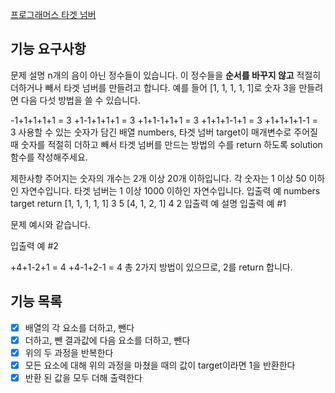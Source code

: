 [프로그래머스 타겟 넘버](https://school.programmers.co.kr/learn/courses/30/lessons/43165)

## 기능 요구사항

문제 설명
n개의 음이 아닌 정수들이 있습니다. 이 정수들을 **순서를 바꾸지 않고** 적절히 더하거나 빼서 타겟 넘버를 만들려고 합니다. 예를 들어 [1, 1, 1, 1, 1]로 숫자 3을 만들려면 다음 다섯 방법을 쓸 수 있습니다.

-1+1+1+1+1 = 3
+1-1+1+1+1 = 3
+1+1-1+1+1 = 3
+1+1+1-1+1 = 3
+1+1+1+1-1 = 3
사용할 수 있는 숫자가 담긴 배열 numbers, 타겟 넘버 target이 매개변수로 주어질 때 숫자를 적절히 더하고 빼서 타겟 넘버를 만드는 방법의 수를 return 하도록 solution 함수를 작성해주세요.

제한사항
주어지는 숫자의 개수는 2개 이상 20개 이하입니다.
각 숫자는 1 이상 50 이하인 자연수입니다.
타겟 넘버는 1 이상 1000 이하인 자연수입니다.
입출력 예
numbers target return
[1, 1, 1, 1, 1] 3 5
[4, 1, 2, 1] 4 2
입출력 예 설명
입출력 예 #1

문제 예시와 같습니다.

입출력 예 #2

+4+1-2+1 = 4
+4-1+2-1 = 4
총 2가지 방법이 있으므로, 2를 return 합니다.

## 기능 목록

- [x] 배열의 각 요소를 더하고, 뺀다
- [x] 더하고, 뺀 결과값에 다음 요소를 더하고, 뺀다
- [x] 위의 두 과정을 반복한다
- [x] 모든 요소에 대해 위의 과정을 마쳤을 때의 값이 target이라면 1을 반환한다
- [x] 반환 된 값을 모두 더해 출력한다
